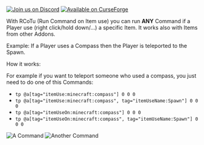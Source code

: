 [![Join us on Discord](https://cdn.jsdelivr.net/npm/@intergrav/devins-badges@3/assets/cozy/social/discord-plural_vector.svg)](https://discord.gg/ffbZyusxzK) [![Available on CurseForge](https://cdn.jsdelivr.net/npm/@intergrav/devins-badges@3/assets/cozy/available/curseforge_vector.svg)](https://www.curseforge.com/minecraft-bedrock/scripts/run-command-on-item-use)

With RCoTu (Run Command on Item use) you can run **ANY** Command if a Player use (right click/hold down/...) a specific Item. It works also with Items from other Addons.

Example: If a Player uses a Compass then the Player is teleported to the Spawn.
 

How it works:

For example if you want to teleport someone who used a compass, you just need to do one of this Commands:

- `tp @a[tag="itemUse:minecraft:compass"] 0 0 0`
- `tp @a[tag="itemUse:minecraft:compass", tag="itemUseName:Spawn"] 0 0 0`
- `tp @a[tag="itemUseOn:minecraft:compass"] 0 0 0`
- `tp @a[tag="itemUseOn:minecraft:compass", tag="itemUseName:Spawn"] 0 0 0`

![A Command](https://api.mcpedl.com/storage/submissions/144125/images/run-command-on-item-use_2.png)
![Another Command](https://api.mcpedl.com/storage/submissions/144125/images/run-command-on-item-use_3.png)

